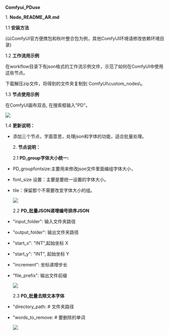 
**Comfyui\_PDuse**

<a name="heading_0"></a>1. **Node\_README\_AR.md**

<a name="heading_1"></a>1.1 **安装方法**

(以ComfyUI官方便携包和秋叶整合包为例，其他ComfyUI环境请修改依赖环境目录)

<a name="heading_2"></a>1.2 **工作流用示例**

在workflow目录下有json格式的工作流示例文件，示范了如何在ComfyUI中使用这些节点。

下载解压zip文件，将得到的文件夹复制到 ComfyUI\custom\_nodes\。

<a name="heading_3"></a>1.3 **节点使用示例**

在ComfyUI画布双击, 在搜索框输入"PD"。

![](Aspose.Words.14473600-fb86-46bf-b04a-a30ce5ab0be9.001.png)

<a name="heading_4"></a>1.4 **更新说明：**

- 添加三个节点，字面意思，处理json和字体的功能，适合批量处理。

  <a name="heading_5"></a>2. **节点说明：**

  <a name="heading_6"></a>2.1 **PD\_group字体大小统一:**

- PD\_groupfontsize:主要用来修改json文件里面编组字体大小，
- font\_size 设置：主要是要统一设置的字体大小。
- tile：保留那个不需要改变字体大小的组。

  ![](Aspose.Words.14473600-fb86-46bf-b04a-a30ce5ab0be9.002.png)

  <a name="heading_7"></a>2.2 **PD\_批量JSON递增编号排序JSON**

- "input\_folder":   输入文件夹路径         
- "output\_folder":  输出文件夹路径
- "start\_x": "INT",起始坐标 X
- "start\_y": "INT",   起始坐标 Y
- "increment": 坐标递增步长
- "file\_prefix": 输出文件前缀

  ![](Aspose.Words.14473600-fb86-46bf-b04a-a30ce5ab0be9.003.png)

  <a name="heading_8"></a>2.3 **PD\_批量去除文本字体**

- "directory\_path:  # 文件夹路径
- "words\_to\_remove: # 要删除的单词

  ![](Aspose.Words.14473600-fb86-46bf-b04a-a30ce5ab0be9.004.png)


